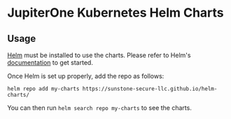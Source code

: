 # JupiterOne Kubernetes Helm Charts

## Usage

[Helm](https://helm.sh) must be installed to use the charts.
Please refer to Helm's [documentation](https://helm.sh/docs/) to get started.

Once Helm is set up properly, add the repo as follows:

```console
helm repo add my-charts https://sunstone-secure-llc.github.io/helm-charts/ 
```

You can then run `helm search repo my-charts` to see the charts.
